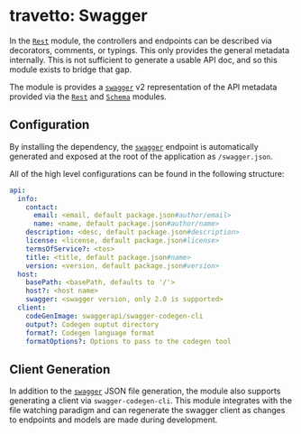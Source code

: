travetto: Swagger
===

In the [`Rest`](https://github.com/travetto/travetto/tree/master/module/rest) module, the controllers and endpoints can be described via decorators, comments, or typings. This only provides the general metadata internally. This is not sufficient to generate a usable API doc, and so this module exists to bridge that gap.

The module is provides a [`swagger`](https://github.com/OAI/OpenAPI-Specification/blob/master/versions/2.0.md#swaggerObject) v2 representation of the API metadata provided via the [`Rest`](https://github.com/travetto/travetto/tree/master/module/rest) and [`Schema`](https://github.com/travetto/travetto/tree/master/module/schema) modules.


## Configuration
By installing the dependency, the [`swagger`](https://github.com/OAI/OpenAPI-Specification/blob/master/versions/2.0.md#swaggerObject) endpoint is automatically generated and exposed at the root of the application as `/swagger.json`.  

All of the high level configurations can be found in the following structure:

```yaml
api:
  info:
    contact:
      email: <email, default package.json#author/email>
      name: <name, default package.json#author/name>
    description: <desc, default package.json#description>
    license: <license, default package.json#license>
    termsOfService?: <tos>
    title: <title, default package.json#name>
    version: <version, default package.json#version>
  host:
    basePath: <basePath, defaults to '/'>
    host?: <host name>
    swagger: <swagger version, only 2.0 is supported>
  client:
    codeGenImage: swaggerapi/swagger-codegen-cli
    output?: Codegen ouptut directory
    format?: Codegen language format
    formatOptions?: Options to pass to the codegen tool
```

## Client Generation
In addition to the [`swagger`](https://github.com/OAI/OpenAPI-Specification/blob/master/versions/2.0.md#swaggerObject) JSON file generation, the module also supports generating a client via `swagger-codegen-cli`.  This module integrates with the file watching paradigm and can regenerate the swagger client as changes to endpoints and models are made during development.